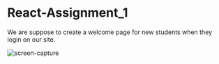 # React-Assignment_1
We are suppose to create a welcome page for new students when they login on our site.   

![screen-capture](https://user-images.githubusercontent.com/88509277/215863208-2e068c57-5267-494b-8194-e03949a0c6f8.gif)
